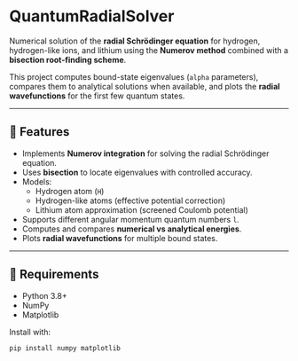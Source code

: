 # QuantumRadialSolver

Numerical solution of the **radial Schrödinger equation** for hydrogen, hydrogen-like ions, and lithium using the **Numerov method** combined with a **bisection root-finding scheme**.

This project computes bound-state eigenvalues (`alpha` parameters), compares them to analytical solutions when available, and plots the **radial wavefunctions** for the first few quantum states.

---

## 🔹 Features
- Implements **Numerov integration** for solving the radial Schrödinger equation.  
- Uses **bisection** to locate eigenvalues with controlled accuracy.  
- Models:
  - Hydrogen atom (`H`)
  - Hydrogen-like atoms (effective potential correction)
  - Lithium atom approximation (screened Coulomb potential)
- Supports different angular momentum quantum numbers `l`.  
- Computes and compares **numerical vs analytical energies**.  
- Plots **radial wavefunctions** for multiple bound states.  

---

## 🔹 Requirements
- Python 3.8+  
- NumPy  
- Matplotlib  

Install with:
```bash
pip install numpy matplotlib
